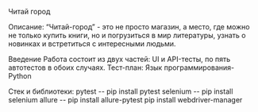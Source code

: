 Читай город 

Описание:
“Читай-город” - это не просто магазин, а место, где можно не только купить книги, но и погрузиться в мир литературы, узнать о новинках и встретиться с интересными людьми. 

Введение
Работа состоит из двух частей: UI и API-тесты, по пять автотестов в обоих случаях. Тест-план:  Язык программирования- Python

Стек и библиотеки:
pytest -- pip install pytest selenium -- pip install selenium allure -- pip install allure-pytest pip install webdriver-manager